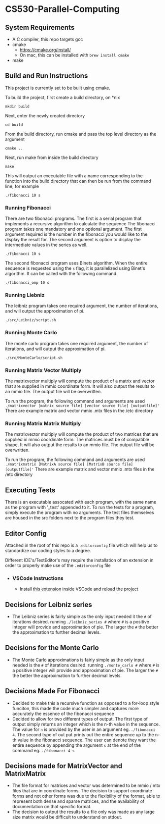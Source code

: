 # CS530-Parallel-Computing

## System Requirements

  * A C compiler, this repo targets gcc
  * cmake
    * https://cmake.org/install/
    * On mac, this can be installed with `brew install cmake`
  * make

## Build and Run Instructions

This project is currently set to be built using cmake.

To build the project, first create a build directory, on *nix

`mkdir build`

Next, enter the newly created directory

`cd build`

From the build directory, run cmake and pass the top level directory as the argument

`cmake ..`

Next, run make from inside the build directory

`make`

This will output an executable file with a name corresponding to the function into the build directory that can then be run
from the command line, for example

`./fibonacci 10 s`

### Running Fibonacci
There are two fibonacci programs. The first is a serial program that implements a recursive algorithm to calculate the sequence
The fibonacci program takes one mandatory and one optional argument. The first argument required is the number in the fibonacci you would like to the display the result for. The second argument is option to display the intermediate values in the series as well.

`./fibonacci 10 s`

The second fibonacci program uses Binets algorithm. When the entire sequence is requested using the `s` flag, it is parallelized using Binet's algorithm.
It can be called with the following command:

`./fibonacci_omp 10 s`


### Running Liebniz

The leibniz program takes one required argument, the number of iterations, and will output the approximation of pi.

`./src/Leibniz/script.sh`

### Running Monte Carlo

The monte carlo program takes one required argument, the number of iterations, and will output the approximation of pi.

`./src/MonteCarlo/script.sh`

### Running Matrix Vector Multiply
The matrixvector multiply will compute the product of a matrix and vector that are supplied in mmio coordinate form. It will also output the results to an mmio file.
The output file will be overwritten.

To run the program, the following command and arguments are used
`./matrixvector [matrix source file] [vector source file] [outputfile]'`
There are example matrix and vector mmio .mtx files in the /etc directory

### Running Matrix Matrix Multiply
The matrixvector multiply will compute the product of two matrices that are supplied in mmio coordinate form. The matrices must be of compatible shape.
It will also output the results to an mmio file.
The output file will be overwritten.

To run the program, the following command and arguments are used
`./matrixmatrix [MatrixA source file] [MatrixB source file] [outputfile]'`
There are example matrix and vector mmio .mtx files in the /etc directory

## Executing Tests
There is an executable assocated with each program, with the same name as the program with '_test' appended to it. To run the tests for a program, simply execute the program with no arguments.
The test files themselves are housed in the src folders next to the program files they test.

## Editor Config
Attached in the root of this repo is a `.editorconfig` file which will help us to standardize our coding styles to a degree.

Different IDE's/TextEditor's may require the installation of an extension in order to properly make use of the `.editorconfig` file

- ### VSCode Instructions
    - Install [this extension](https://marketplace.visualstudio.com/items?itemName=EditorConfig.EditorConfig) inside VSCode and reload the project

## Decisions for Leibniz series
- The Leibniz series is fairly simple as the only input needed it the `#` of iterations desired. running `./leibniz_series #` where `#` is a positive integer will provide and approximation of pie. The larger the `#` the better the approximation to further decimal levels.


## Decisions for the Monte Carlo
- The Monte Carlo approximations is fairly simple as the only input needed is the `#` of iterations desired. running `./monte_carlo #` where `#` is a positive integer will provide and approximation of pie. The larger the `#` the better the approximation to further decimal levels.

## Decisions Made For Fibonacci
- Decided to make this a recursive function as opposed to a for-loop style funciton, this made the code much simpler and captures more accurately the essence of the fibonacci sequence
- Decided to allow for two different types of output. The first type of output simply returns an integer which is the n-th value in the sequence. The value for `n` is provided by the user in an argument eg. `./fibonacci 4`. The second type of out put prints out the entire sequence up to the n-th value in the fibonacci sequence. The user can denote they want the entire sequence by appending the argument `s` at the end of the command eg. `./fibonacci 4 s`

## Decisions made for MatrixVector and MatrixMatrix
- The file format for matrices and vector was determined to be mmio / mtx files that are in coordinate forms. The decision to support coordinate forms and not other forms was due to the flexibility of the format, able to represent both dense and sparse matrices, and the availability of documentation on that specific format.
- The decision to output the results to a file only was made as any large size matrix would be difficult to understand on stdout.
